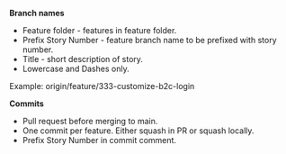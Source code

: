 **Branch names**

- Feature folder - features in feature folder.
- Prefix Story Number - feature branch name to be prefixed with story number.
- Title - short description of story.
- Lowercase and Dashes only.

Example: origin/feature/333-customize-b2c-login


**Commits**

- Pull request before merging to main.
- One commit per feature. Either squash in PR or squash locally.
- Prefix Story Number in commit comment.

